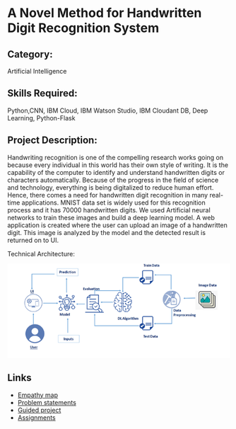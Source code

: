 # A Novel Method for Handwritten Digit Recognition System

## Category: 

Artificial Intelligence

## Skills Required: 

Python,CNN, IBM Cloud, IBM Watson Studio, IBM Cloudant DB, Deep Learning, Python-Flask

## Project Description:

Handwriting recognition is one of the compelling research works going on because every individual in this world has their own style of writing. It is the capability of the computer to identify and understand handwritten digits or characters automatically. Because of the progress in the field of science and technology, everything is being digitalized to reduce human effort. Hence, there comes a need for handwritten digit recognition in many real-time applications. MNIST data set is widely used for this recognition process and it has 70000 handwritten digits. We used Artificial neural networks to train these images and build a deep learning model. A web application is created where the user can upload an image of a handwritten digit. This image is analyzed by the model and the detected result is returned on to UI.

Technical Architecture:


![architecture - blueprint](https://github.com/IBM-EPBL/IBM-Project-31681-1660204101/blob/main/Pre-Development/Ideation%20phase/architecture.png)


## Links 

*  [Empathy map](https://github.com/IBM-EPBL/IBM-Project-31681-1660204101/tree/main/Pre-Development/Ideation%20phase/Empathy_Map)
*  [Problem statements](https://github.com/IBM-EPBL/IBM-Project-31681-1660204101/tree/main/Pre-Development/Ideation%20phase/problem%20statement)
*  [Guided project](https://github.com/IBM-EPBL/IBM-Project-31681-1660204101/tree/main/Guided%20project)
*  [Assignments](https://github.com/IBM-EPBL/IBM-Project-31681-1660204101/tree/main/Assesments)
